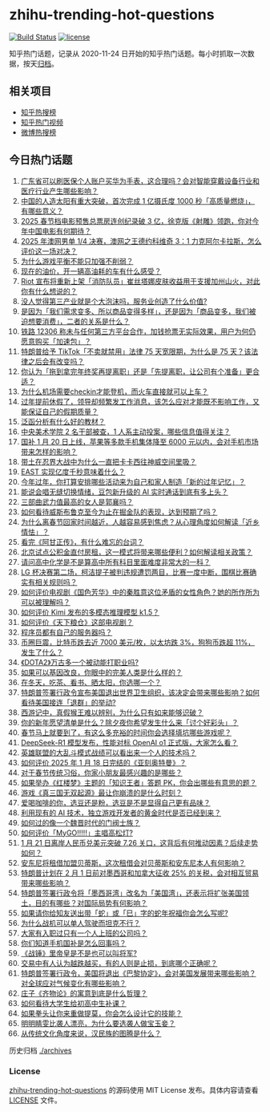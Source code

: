 # zhihu-trending-hot-questions

[![Build Status](https://github.com/justjavac/zhihu-trending-hot-questions/workflows/ci/badge.svg?branch=master)](https://github.com/justjavac/zhihu-trending-hot-questions/actions)
[![license](https://img.shields.io/github/license/justjavac/zhihu-trending-hot-questions)](https://github.com/justjavac/zhihu-trending-hot-questions/blob/master/LICENSE)

知乎热门话题，记录从 2020-11-24
日开始的知乎热门话题。每小时抓取一次数据，按天[归档](./archives)。

## 相关项目

- [知乎热搜榜](https://github.com/justjavac/zhihu-trending-top-search)
- [知乎热门视频](https://github.com/justjavac/zhihu-trending-hot-video)
- [微博热搜榜](https://github.com/justjavac/weibo-trending-hot-search)

## 今日热门话题

<!-- BEGIN -->
<!-- 最后更新时间 Wed Jan 22 2025 10:48:20 GMT+0800 (China Standard Time) -->

1. [广东省可以刷医保个人账户买华为手表，这合理吗？会对智能穿戴设备行业和医疗行业产生哪些影响？](https://www.zhihu.com/question/10093912312)
1. [中国的人造太阳有重大突破，首次完成 1 亿摄氏度 1000 秒「高质量燃烧」，有哪些意义？](https://www.zhihu.com/question/10152971953)
1. [2025 春节档电影预售总票房连创纪录破 3 亿，徐克版《射雕》领跑，你对今年中国电影有何期待？](https://www.zhihu.com/question/10103420925)
1. [2025 年澳网男单 1/4 决赛，澳网之王德约科维奇 3：1 力克阿尔卡拉斯，怎么评价这一场对决？](https://www.zhihu.com/question/10211611649)
1. [为什么游戏平衡不能只加强不削弱？](https://www.zhihu.com/question/6656868166)
1. [现在的油价，开一辆高油耗的车有什么感受？](https://www.zhihu.com/question/627702134)
1. [Riot 宣布将重新上架「消防队员」崔丝塔娜皮肤收益用于支援加州山火，对此你有什么想说的？](https://www.zhihu.com/question/10072457808)
1. [没人觉得第三产业就是个大泡沫吗，服务业创造了什么价值?](https://www.zhihu.com/question/404407191)
1. [是因为「我们需求变多、所以商品变得多样」，还是因为「商品变多，我们被迫想要消费」，二者的关系是什么？](https://www.zhihu.com/question/10037416151)
1. [铁路 12306 称未与任何第三方平台合作，加钱抢票无实际效果，用户为何仍愿意购买「加速包」？](https://www.zhihu.com/question/10097555559)
1. [特朗普给予 TikTok「不卖就禁用」法律 75 天宽限期，为什么是 75 天？该法律之后会有改变吗？](https://www.zhihu.com/question/10156558626)
1. [你认为「拖到拿完年终奖再提离职」还是「先提离职，让公司有个准备」更合适？](https://www.zhihu.com/question/10099621916)
1. [为什么机场需要checkin才能登机，而火车直接就可以上车？](https://www.zhihu.com/question/650381090)
1. [过年提前休假了，领导却频繁发工作消息，该怎么应对才能既不影响工作，又能保证自己的假期质量？](https://www.zhihu.com/question/10099651315)
1. [泛函分析有什么好的教材？](https://www.zhihu.com/question/24465191)
1. [中央美术学院 2 名干部被查，1 人系主动投案，哪些信息值得关注？](https://www.zhihu.com/question/9668151490)
1. [国补 1 月 20 日上线，苹果等多款手机集体降至 6000 元以内，会对手机市场带来怎样的影响？](https://www.zhihu.com/question/9994276197)
1. [带土在忍界大战中为什么一直把卡卡西往神威空间里吸？](https://www.zhihu.com/question/349547806)
1. [EAST 实现亿度千秒意味着什么？](https://www.zhihu.com/question/10112838463)
1. [今年过年，你打算安排哪些活动来为自己和家人制造「新的过年记忆」？](https://www.zhihu.com/question/7740768062)
1. [能说会唱无缝切换情绪，豆包新升级的 AI 实时通话到底有多上头？](https://www.zhihu.com/question/10073994791)
1. [三部曲武力值最高的女人是郭襄吗？](https://www.zhihu.com/question/9724098947)
1. [如何看待威斯布鲁克至今为止在掘金队的表现，达到预期了吗？](https://www.zhihu.com/question/6454709343)
1. [为什么离春节回家时间越近，人越容易感到焦虑？从心理角度如何解读「近乡情怯」？](https://www.zhihu.com/question/9643835812)
1. [看完《阿甘正传》，有什么难忘的台词？](https://www.zhihu.com/question/665783011)
1. [北京试点公积金直付房租，这一模式将带来哪些便利？如何解读相关政策？](https://www.zhihu.com/question/10095330757)
1. [请问高中化学是不是算高中所有科目里面难度非常大的一科？](https://www.zhihu.com/question/8687296227)
1. [LG 杯决赛第二场，柯洁提子被判违规遭罚两目，比赛一度中断，围棋比赛确实有相关规则吗？](https://www.zhihu.com/question/10246568465)
1. [如何评价电视剧《国色芳华》中的秦胜意这位矛盾的女性角色？她的所作所为可以被理解吗？](https://www.zhihu.com/question/9934427817)
1. [如何评价 Kimi 发布的多模态推理模型 k1.5？](https://www.zhihu.com/question/10114790245)
1. [如何评价《天下粮仓》这部电视剧？](https://www.zhihu.com/question/26510300)
1. [程序员都有自己的服务器吗？](https://www.zhihu.com/question/557179943)
1. [币圈巨震，比特币跌去近 7000 美元/枚，以太坊跌 3%，狗狗币跌超 11%，发生了什么？](https://www.zhihu.com/question/10073966632)
1. [《DOTA2》万古多一个被动能打职业吗?](https://www.zhihu.com/question/647703404)
1. [如果可以基因改良，你眼中的完美人类是什么样的？](https://www.zhihu.com/question/41434084)
1. [在冬天，吃茶、看书、晒太阳，你选哪一个？](https://www.zhihu.com/question/7480212819)
1. [特朗普签署行政令宣布美国退出世界卫生组织，该决定会带来哪些影响？如何看待美国接连「退群」的举动?](https://www.zhihu.com/question/10155728678)
1. [西游记中，真假猴王难以辨别，为什么只有如来能够识破？](https://www.zhihu.com/question/9374534396)
1. [你的新年愿望清单是什么？除夕夜你希望发生什么来「讨个好彩头」？](https://www.zhihu.com/question/10126822716)
1. [春节马上就要到了，有这么多充裕的时间你会选择填坑哪些游戏呢？](https://www.zhihu.com/question/10072493602)
1. [DeepSeek-R1 模型发布，性能对标 OpenAI o1 正式版，大家怎么看？](https://www.zhihu.com/question/10152040622)
1. [英雄联盟的大乱斗模式战绩可以看出来一个人的技术吗？](https://www.zhihu.com/question/467003377)
1. [如何评价 2025 年 1 月 18 日完结的《亚刻奥特曼》？](https://www.zhihu.com/question/9944937717)
1. [对于春节传统习俗，你家小朋友最感兴趣的是哪些？](https://www.zhihu.com/question/7845027315)
1. [如果举办《红楼梦》主题的「知识王者」答题 PK，你会出哪些有意思的题？](https://www.zhihu.com/question/9657253146)
1. [游戏《真三国无双起源》最让你崩溃的是什么时刻？](https://www.zhihu.com/question/9668628020)
1. [爱喝咖啡的你，选豆还是粉，选豆是不是显得自己更有品味？](https://www.zhihu.com/question/9544679724)
1. [利用现有的 AI 技术，独立游戏开发者的黄金时代是否已经到来？](https://www.zhihu.com/question/9068041309)
1. [如何过的像一个魏晋时代的门阀士族？](https://www.zhihu.com/question/7602771294)
1. [如何评价「MyGO!!!!!」主唱高松灯?](https://www.zhihu.com/question/10197799678)
1. [1 月 21 日离岸人民币兑美元突破 7.26 关口，这背后有何推动因素？后续走势如何？](https://www.zhihu.com/question/10152839370)
1. [安东尼将租借加盟贝蒂斯，这次租借会对贝蒂斯和安东尼本人有何影响？](https://www.zhihu.com/question/10114350351)
1. [特朗普计划在 2 月 1 日前对墨西哥和加拿大征收 25% 的关税，会对相互贸易带来哪些影响？](https://www.zhihu.com/question/10154543042)
1. [特朗普签署行政令将「墨西哥湾」改名为「美国湾」，还表示将扩张美国领土，目的有哪些？对国际局势有何影响？](https://www.zhihu.com/question/10151761391)
1. [如果请你给知友送出带「蛇」或「巳」字的蛇年祝福你会怎么写呢?](https://www.zhihu.com/question/9752090359)
1. [为什么战机可以单人驾驶而坦克不行？](https://www.zhihu.com/question/6836101766)
1. [大家有入职过只有一个人上班的公司吗？](https://www.zhihu.com/question/458895984)
1. [你们知道手机国补是怎么回事吗？](https://www.zhihu.com/question/9917579343)
1. [《战锤》里帝皇是不是也可以叫将军?](https://www.zhihu.com/question/9694815487)
1. [交易中有人认为越跌越买，有的人则是止损，到底哪个正确呢？](https://www.zhihu.com/question/7124434348)
1. [特朗普签署行政令，美国将退出《巴黎协定》，会对美国发展带来哪些影响？对全球应对气候变化有哪些影响？](https://www.zhihu.com/question/10150733439)
1. [庄子《齐物论》的寓意到底是什么哲理？](https://www.zhihu.com/question/9559154954)
1. [如何看待大学生给初高中生补课？](https://www.zhihu.com/question/394787545)
1. [如果拳头让你来重做提莫，你会怎么设计它的技能？](https://www.zhihu.com/question/8963941608)
1. [明明睛雯比袭人漂亮，为什么要选袭人做宝玉妾？](https://www.zhihu.com/question/9596000932)
1. [从传统文化角度来说，汉民族的图腾是什么？](https://www.zhihu.com/question/9867065804)

<!-- END -->

历史归档 [./archives](./archives)

### License

[zhihu-trending-hot-questions](https://github.com/justjavac/zhihu-trending-hot-questions)
的源码使用 MIT License 发布。具体内容请查看 [LICENSE](./LICENSE) 文件。
